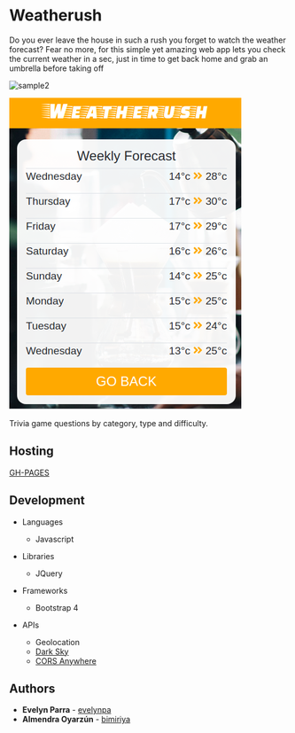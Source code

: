 # Weatherush

Do you ever leave the house in such a rush you forget to watch the weather forecast? Fear no more, for this simple yet amazing web app lets you check the current weather in a sec, just in time to get back home and grab an umbrella before taking off 

![sample2](https://user-images.githubusercontent.com/32300763/38247629-606e12d2-371c-11e8-92cc-9147c39e14c4.png)

![mobile sample](assets/img/sample2.png)

Trivia game questions by category, type and difficulty.

## Hosting

[GH-PAGES](https://bimiriya.github.io/weather-api/)

## Development

+ Languages
   - Javascript

+ Libraries
   - JQuery

+ Frameworks
   - Bootstrap 4

+ APIs
   - Geolocation
   - [Dark Sky](https://darksky.net/dev)
   - [CORS Anywhere](https://cors-anywhere.herokuapp.com/)


## Authors

* **Evelyn Parra** - [evelynpa](https://github.com/evelynpa)
* **Almendra Oyarzún** - [bimiriya](https://github.com/bimiriya)
